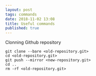 ```yaml
---
layout: post
tags: commands
date: 2018-11-02 13:08
title: Useful commands
published: true
---
```


Clonning Github repository
```
git clone --bare <old-repository.git>
cd <old-repository.git>
git push --mirror <new-repository.git>
cd ..
rm -rf <old-repository.git>
```
